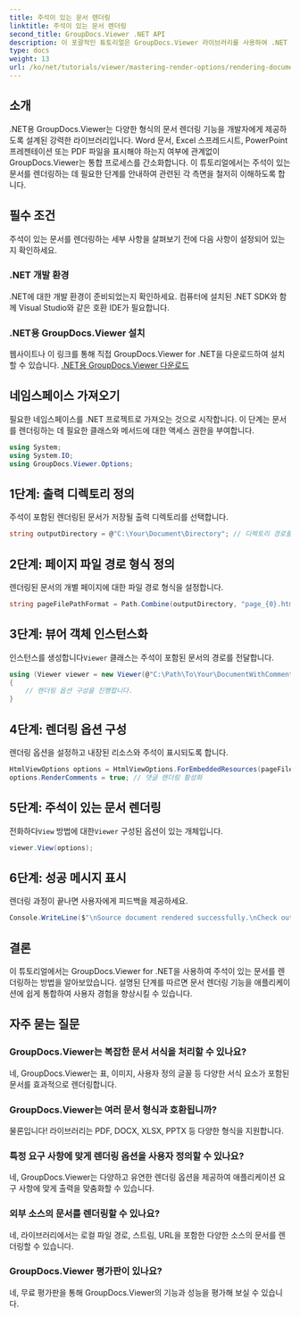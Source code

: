 ```yaml
---
title: 주석이 있는 문서 렌더링
linktitle: 주석이 있는 문서 렌더링
second_title: GroupDocs.Viewer .NET API
description: 이 포괄적인 튜토리얼은 GroupDocs.Viewer 라이브러리를 사용하여 .NET 애플리케이션에서 주석이 있는 문서를 렌더링하는 방법에 대한 단계별 지침을 제공합니다.
type: docs
weight: 13
url: /ko/net/tutorials/viewer/mastering-render-options/rendering-document-comments/
---
```

## 소개

.NET용 GroupDocs.Viewer는 다양한 형식의 문서 렌더링 기능을 개발자에게 제공하도록 설계된 강력한 라이브러리입니다. Word 문서, Excel 스프레드시트, PowerPoint 프레젠테이션 또는 PDF 파일을 표시해야 하는지 여부에 관계없이 GroupDocs.Viewer는 통합 프로세스를 간소화합니다. 이 튜토리얼에서는 주석이 있는 문서를 렌더링하는 데 필요한 단계를 안내하여 관련된 각 측면을 철저히 이해하도록 합니다.

## 필수 조건
주석이 있는 문서를 렌더링하는 세부 사항을 살펴보기 전에 다음 사항이 설정되어 있는지 확인하세요.

### .NET 개발 환경
.NET에 대한 개발 환경이 준비되었는지 확인하세요. 컴퓨터에 설치된 .NET SDK와 함께 Visual Studio와 같은 호환 IDE가 필요합니다.

### .NET용 GroupDocs.Viewer 설치
웹사이트나 이 링크를 통해 직접 GroupDocs.Viewer for .NET을 다운로드하여 설치할 수 있습니다.
[.NET용 GroupDocs.Viewer 다운로드](https://releases.groupdocs.com/viewer/net/)

## 네임스페이스 가져오기
필요한 네임스페이스를 .NET 프로젝트로 가져오는 것으로 시작합니다. 이 단계는 문서를 렌더링하는 데 필요한 클래스와 메서드에 대한 액세스 권한을 부여합니다.

```csharp
using System;
using System.IO;
using GroupDocs.Viewer.Options;
```

## 1단계: 출력 디렉토리 정의
주석이 포함된 렌더링된 문서가 저장될 출력 디렉토리를 선택합니다.

```csharp
string outputDirectory = @"C:\Your\Document\Directory"; // 디렉토리 경로를 지정하세요
```

## 2단계: 페이지 파일 경로 형식 정의
렌더링된 문서의 개별 페이지에 대한 파일 경로 형식을 설정합니다.

```csharp
string pageFilePathFormat = Path.Combine(outputDirectory, "page_{0}.html");
```

## 3단계: 뷰어 객체 인스턴스화
 인스턴스를 생성합니다`Viewer` 클래스는 주석이 포함된 문서의 경로를 전달합니다.

```csharp
using (Viewer viewer = new Viewer(@"C:\Path\To\Your\DocumentWithComments.docx"))
{
    // 렌더링 옵션 구성을 진행합니다.
}
```

## 4단계: 렌더링 옵션 구성
렌더링 옵션을 설정하고 내장된 리소스와 주석이 표시되도록 합니다.

```csharp
HtmlViewOptions options = HtmlViewOptions.ForEmbeddedResources(pageFilePathFormat);
options.RenderComments = true; // 댓글 렌더링 활성화
```

## 5단계: 주석이 있는 문서 렌더링
 전화하다`View` 방법에 대한`Viewer` 구성된 옵션이 있는 개체입니다.

```csharp
viewer.View(options);
```

## 6단계: 성공 메시지 표시
렌더링 과정이 끝나면 사용자에게 피드백을 제공하세요.

```csharp
Console.WriteLine($"\nSource document rendered successfully.\nCheck output in {outputDirectory}.");
```

## 결론
이 튜토리얼에서는 GroupDocs.Viewer for .NET을 사용하여 주석이 있는 문서를 렌더링하는 방법을 알아보았습니다. 설명된 단계를 따르면 문서 렌더링 기능을 애플리케이션에 쉽게 통합하여 사용자 경험을 향상시킬 수 있습니다.

## 자주 묻는 질문

### GroupDocs.Viewer는 복잡한 문서 서식을 처리할 수 있나요?
네, GroupDocs.Viewer는 표, 이미지, 사용자 정의 글꼴 등 다양한 서식 요소가 포함된 문서를 효과적으로 렌더링합니다.

### GroupDocs.Viewer는 여러 문서 형식과 호환됩니까?
물론입니다! 라이브러리는 PDF, DOCX, XLSX, PPTX 등 다양한 형식을 지원합니다.

### 특정 요구 사항에 맞게 렌더링 옵션을 사용자 정의할 수 있나요?
네, GroupDocs.Viewer는 다양하고 유연한 렌더링 옵션을 제공하여 애플리케이션 요구 사항에 맞게 출력을 맞춤화할 수 있습니다.

### 외부 소스의 문서를 렌더링할 수 있나요?
네, 라이브러리에서는 로컬 파일 경로, 스트림, URL을 포함한 다양한 소스의 문서를 렌더링할 수 있습니다.

### GroupDocs.Viewer 평가판이 있나요?
네, 무료 평가판을 통해 GroupDocs.Viewer의 기능과 성능을 평가해 보실 수 있습니다.